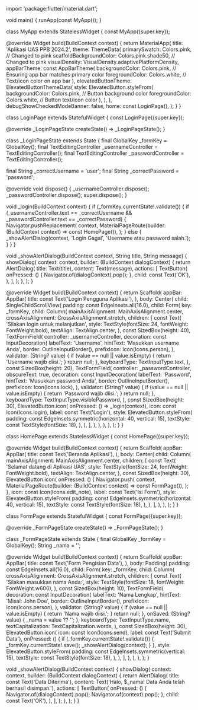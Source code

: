 import 'package:flutter/material.dart';

void main() {
  runApp(const MyApp());
}

class MyApp extends StatelessWidget {
  const MyApp({super.key});

  @override
  Widget build(BuildContext context) {
    return MaterialApp(
      title: 'Aplikasi UAS PPB 2024.2',
      theme: ThemeData(
        primarySwatch: Colors.pink, // Changed to pink
        scaffoldBackgroundColor: Colors.pink.shade50, // Changed to pink
        visualDensity: VisualDensity.adaptivePlatformDensity,
        appBarTheme: const AppBarTheme(
          backgroundColor: Colors.pink, // Ensuring app bar matches primary color
          foregroundColor: Colors.white, // Text/icon color on app bar
        ),
        elevatedButtonTheme: ElevatedButtonThemeData(
          style: ElevatedButton.styleFrom(
            backgroundColor: Colors.pink, // Button background color
            foregroundColor: Colors.white, // Button text/icon color
          ),
        ),
      ),
      debugShowCheckedModeBanner: false,
      home: const LoginPage(),
    );
  }
}

class LoginPage extends StatefulWidget {
  const LoginPage({super.key});

  @override
  _LoginPageState createState() => _LoginPageState();
}

class _LoginPageState extends State<LoginPage> {
  final GlobalKey<FormState> _formKey = GlobalKey<FormState>();
  final TextEditingController _usernameController = TextEditingController();
  final TextEditingController _passwordController = TextEditingController();

  final String _correctUsername = 'user';
  final String _correctPassword = 'password';

  @override
  void dispose() {
    _usernameController.dispose();
    _passwordController.dispose();
    super.dispose();
  }

  void _login(BuildContext context) {
    if (_formKey.currentState!.validate()) {
      if (_usernameController.text == _correctUsername &&
          _passwordController.text == _correctPassword) {
        Navigator.pushReplacement(
          context,
          MaterialPageRoute<void>(builder: (BuildContext context) => const HomePage()),
        );
      } else {
        _showAlertDialog(context, 'Login Gagal', 'Username atau password salah.');
      }
    }
  }

  void _showAlertDialog(BuildContext context, String title, String message) {
    showDialog<void>(
      context: context,
      builder: (BuildContext dialogContext) {
        return AlertDialog(
          title: Text(title),
          content: Text(message),
          actions: <Widget>[
            TextButton(
              onPressed: () {
                Navigator.of(dialogContext).pop();
              },
              child: const Text('OK'),
            ),
          ],
        );
      },
    );
  }

  @override
  Widget build(BuildContext context) {
    return Scaffold(
      appBar: AppBar(
        title: const Text('Login Pengguna Aplikasi'),
      ),
      body: Center(
        child: SingleChildScrollView(
          padding: const EdgeInsets.all(16.0),
          child: Form(
            key: _formKey,
            child: Column(
              mainAxisAlignment: MainAxisAlignment.center,
              crossAxisAlignment: CrossAxisAlignment.stretch,
              children: <Widget>[
                const Text(
                  'Silakan login untuk melanjutkan',
                  style: TextStyle(fontSize: 24, fontWeight: FontWeight.bold),
                  textAlign: TextAlign.center,
                ),
                const SizedBox(height: 40),
                TextFormField(
                  controller: _usernameController,
                  decoration: const InputDecoration(
                    labelText: 'Username',
                    hintText: 'Masukkan username Anda',
                    border: OutlineInputBorder(),
                    prefixIcon: Icon(Icons.person),
                  ),
                  validator: (String? value) {
                    if (value == null || value.isEmpty) {
                      return 'Username wajib diisi.';
                    }
                    return null;
                  },
                  keyboardType: TextInputType.text,
                ),
                const SizedBox(height: 20),
                TextFormField(
                  controller: _passwordController,
                  obscureText: true,
                  decoration: const InputDecoration(
                    labelText: 'Password',
                    hintText: 'Masukkan password Anda',
                    border: OutlineInputBorder(),
                    prefixIcon: Icon(Icons.lock),
                  ),
                  validator: (String? value) {
                    if (value == null || value.isEmpty) {
                      return 'Password wajib diisi.';
                    }
                    return null;
                  },
                  keyboardType: TextInputType.visiblePassword,
                ),
                const SizedBox(height: 30),
                ElevatedButton.icon(
                  onPressed: () => _login(context),
                  icon: const Icon(Icons.login),
                  label: const Text('Login'),
                  style: ElevatedButton.styleFrom(
                    padding: const EdgeInsets.symmetric(horizontal: 40, vertical: 15),
                    textStyle: const TextStyle(fontSize: 18),
                  ),
                ),
              ],
            ),
          ),
        ),
      ),
    );
  }
}

class HomePage extends StatelessWidget {
  const HomePage({super.key});

  @override
  Widget build(BuildContext context) {
    return Scaffold(
      appBar: AppBar(
        title: const Text('Beranda Aplikasi'),
      ),
      body: Center(
        child: Column(
          mainAxisAlignment: MainAxisAlignment.center,
          children: <Widget>[
            const Text(
              'Selamat datang di Aplikasi UAS',
              style: TextStyle(fontSize: 24, fontWeight: FontWeight.bold),
              textAlign: TextAlign.center,
            ),
            const SizedBox(height: 30),
            ElevatedButton.icon(
              onPressed: () {
                Navigator.push(
                  context,
                  MaterialPageRoute<void>(builder: (BuildContext context) => const FormPage()),
                );
              },
              icon: const Icon(Icons.edit_note),
              label: const Text('Isi Form'),
              style: ElevatedButton.styleFrom(
                padding: const EdgeInsets.symmetric(horizontal: 40, vertical: 15),
                textStyle: const TextStyle(fontSize: 18),
              ),
            ),
          ],
        ),
      ),
    );
  }
}

class FormPage extends StatefulWidget {
  const FormPage({super.key});

  @override
  _FormPageState createState() => _FormPageState();
}

class _FormPageState extends State<FormPage> {
  final GlobalKey<FormState> _formKey = GlobalKey<FormState>();
  String _nama = '';

  @override
  Widget build(BuildContext context) {
    return Scaffold(
      appBar: AppBar(
        title: const Text('Form Pengisian Data'),
      ),
      body: Padding(
        padding: const EdgeInsets.all(16.0),
        child: Form(
          key: _formKey,
          child: Column(
            crossAxisAlignment: CrossAxisAlignment.stretch,
            children: <Widget>[
              const Text(
                'Silakan masukkan nama Anda:',
                style: TextStyle(fontSize: 18, fontWeight: FontWeight.w600),
              ),
              const SizedBox(height: 10),
              TextFormField(
                decoration: const InputDecoration(
                  labelText: 'Nama Lengkap',
                  hintText: 'Misal: John Doe',
                  border: OutlineInputBorder(),
                  prefixIcon: Icon(Icons.person),
                ),
                validator: (String? value) {
                  if (value == null || value.isEmpty) {
                    return 'Nama wajib diisi.';
                  }
                  return null;
                },
                onSaved: (String? value) {
                  _nama = value ?? '';
                },
                keyboardType: TextInputType.name,
                textCapitalization: TextCapitalization.words,
              ),
              const SizedBox(height: 30),
              ElevatedButton.icon(
                icon: const Icon(Icons.send),
                label: const Text('Submit Data'),
                onPressed: () {
                  if (_formKey.currentState!.validate()) {
                    _formKey.currentState!.save();
                    _showAlertDialog(context);
                  }
                },
                style: ElevatedButton.styleFrom(
                  padding: const EdgeInsets.symmetric(vertical: 15),
                  textStyle: const TextStyle(fontSize: 18),
                ),
              ),
            ],
          ),
        ),
      ),
    );
  }

  void _showAlertDialog(BuildContext context) {
    showDialog<void>(
      context: context,
      builder: (BuildContext dialogContext) {
        return AlertDialog(
          title: const Text('Data Diterima'),
          content: Text('Halo, $_nama! Data Anda telah berhasil disimpan.'),
          actions: <Widget>[
            TextButton(
              onPressed: () {
                Navigator.of(dialogContext).pop();
                Navigator.of(context).pop(); 
              },
              child: const Text('OK'),
            ),
          ],
        );
      },
    );
  }
}
